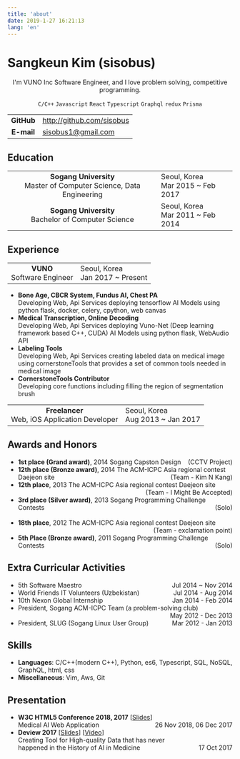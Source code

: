 ```yaml
---
title: 'about'
date: 2019-1-27 16:21:13
lang: 'en'
---
```


# Sangkeun Kim (sisobus)

<div align="center">

I'm VUNO Inc Software Engineer, and I love problem solving, competitive programming.

`C/C++` `Javascript` `React` `Typescript` `Graphql` `redux` `Prisma`

</div>

|            |                              |
| :--------: | ---------------------------- |
| **GitHub** | http://github.com/sisobus    |
| **E-mail** | sisobus1@gmail.com           |

## Education
|            |                              |
| :--------: | ---------------------------- |
| **Sogang University**<br>Master of Computer Science, Data Engineering | Seoul, Korea<br>Mar 2015 ~ Feb 2017 |
| **Sogang University**<br>Bachelor of Computer Science | Seoul, Korea<br>Mar 2011 ~ Feb 2014 |


## Experience


|            |                              |
| :--------: | ---------------------------- |
| **VUNO**<br>Software Engineer| Seoul, Korea<br>Jan 2017 ~ Present |


* **Bone Age, CBCR System, Fundus AI, Chest PA**<br>Developing Web, Api Services deploying tensorflow AI Models using python flask, docker, celery, cpython, web canvas
* **Medical Transcription, Online Decoding**<br>Developing Web, Api Services deploying Vuno-Net (Deep learning framework based C++, CUDA) AI Models using python flask, WebAudio API
* **Labeling Tools**<br>Developing Web, Api Services creating labeled data on medical image using cornerstoneTools that provides a set of common tools needed in medical image 
* **CornerstoneTools Contributor**<br>Developing core functions including filling the region of segmentation brush 

|            |                              |
| :--------: | ---------------------------- |
| **Freelancer**<br>Web, iOS Application Developer| Seoul, Korea<br>Aug 2013 ~ Jan 2017 |

## Awards and Honors

* **1st place (Grand award)**, 2014 Sogang Capston Design<span style="float: right">(CCTV Project)</span>
* **12th place (Bronze award)**, 2014 The ACM-ICPC Asia regional contest Daejeon site<span style="float: right">(Team - Kim N Kang)</span><br>
* **12th place**, 2013 The ACM-ICPC Asia regional contest Daejeon site<span style="float: right">(Team - I Might Be Accepted)</span><br><br>
* **3rd place (Silver award)**, 2013 Sogang Programming Challenge Contests<span style="float: right">(Solo)</span><br><br>
* **18th place**, 2012 The ACM-ICPC Asia regional contest Daejeon site<span style="float: right">(Team - exclamation point)</span><br><br>
* **5th Place (Bronze award)**, 2011 Sogang Programming Challenge Contests<span style="float: right">(Solo)</span>

## Extra Curricular Activities

* 5th Software Maestro<span style="float: right">Jul 2014 ~ Nov 2014</span>
* World Friends IT Volunteers (Uzbekistan)<span style="float: right">Jul 2014 - Aug 2014</span>
* 10th Nexon Global Internship<span style="float: right">Jan 2014 - Feb 2014</span>
* President, Sogang ACM-ICPC Team (a problem-solving club)<span style="float: right">May 2012 - Dec 2013</span><br><br>
* President, SLUG (Sogang Linux User Group)<span style="float: right">Mar 2012 - Jan 2013</span>

## Skills

* **Languages**: C/C++(modern C++), Python, es6, Typescript, SQL, NoSQL, GraphQL, html, css
* **Miscellaneous**: Vim, Aws, Git

## Presentation

* **W3C HTML5 Conference 2018, 2017** [[Slides](https://api.sisobus.com/share/html5forum_vuno_2018.pdf)]<br>
Medical AI Web Application<span style="float: right">26 Nov 2018, 06 Dec 2017</span>
* **Deview 2017** [[Slides](https://www.slideshare.net/deview/213-ai-data)] [[Video](https://www.youtube.com/watch?v=ss-VTkISf1o&feature=youtu.be)]<br>
Creating Tool for High-quality Data that has never<br>happened in the History of AI in Medicine<span style="float: right">17 Oct 2017</span>
